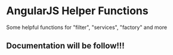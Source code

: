 # AngularJS Helper Functions

Some helpful functions for "filter", "services", "factory" and more

## Documentation will be follow!!!